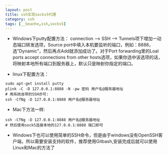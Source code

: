 ```yaml
---
layout: post
title: ssh实现socks5代理
category: ssh
tags: [__beanhe,ssh,socks5]
---
```

    
- Windows下putty配置方法： connection –> SSH –> Tunnels项下增加一动态端口转发选项，Source port中填入本机要监听的端口，例如：8888，选”Dynamic”，然后再点Add就添加成功了。对于Port forwarding里的Loal ports accept connections from other hosts选项，如果你选中该选项的话，将映射本地所有端口到服务器上，默认只是映射你指定的端口。


- linux下配置方法：

```
sudo apt-get install putty
plink -C -D 127.0.0.1:8888 -N -pw 密码 用户名@服务器地址
# 用系统自带的SSH亦可:
ssh -CfNg -D 127.0.0.1:8888 用户名@服务器地址
```

- Mac下方法一样:

```
ssh -CfNg -D 127.0.0.1:8888 用户名@服务器地址
# 然后使用sock5连接本地的127.0.0.1:8888 端口即可
```

- Windows下也可以使用简单的SSH命令，但是由于windows没有OpenSSH客户端，所以需要安装支持的软件，推荐使用Gitbash,安装完成后就可以使用Linux和Mac的方法了